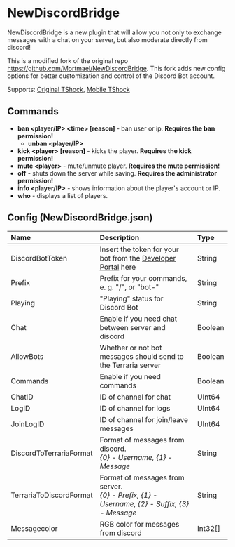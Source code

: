 
# NewDiscordBridge

NewDiscordBridge is a new plugin that will allow you not only to exchange messages with a chat on your server, but also
moderate directly from discord!

This is a modified fork of the original repo <https://github.com/Mortmael/NewDiscordBridge>. This fork adds new config options
for better customization and control of the Discord Bot account.

Supports: [Original TShock](https://github.com/Pryaxis/TShock), [Mobile TShock](https://github.com/Fe7n/TShockMobile)

## Commands
* **ban <player/IP> \<time> [reason]** - ban user or ip. **Requires the ban permission!**
	* **unban <player/IP>**
* **kick \<player> [reason]** - kicks the player.  **Requires the kick permission!**
* **mute \<player>** - mute/unmute player.  **Requires the mute permission!**
* **off** - shuts down the server while saving.  **Requires the administrator permission!**
* **info <player/IP>** - shows information about the player's account or IP.
* **who** - displays a list of players.

## Config (NewDiscordBridge.json)
Name | Description | Type
:----|:------------|:----
DiscordBotToken | Insert the token for your bot from the [Developer Portal](https://discord.com/developers/) here | String
Prefix | Prefix for your commands, e. g. "/", or "bot-" | String
Playing | "Playing" status for Discord Bot | String
Chat | Enable if you need chat between server and discord | Boolean
AllowBots | Whether or not bot messages should send to the Terraria server | Boolean
Commands | Enable if you need commands | Boolean
ChatID | ID of channel for chat | UInt64
LogID | ID of channel for logs | UInt64
JoinLogID | ID of channel for join/leave messages | UInt64
DiscordToTerrariaFormat | Format of messages from discord. <br/>*{0} - Username, {1} - Message* | String
TerrariaToDiscordFormat | Format of messages from server. <br/>*{0} - Prefix, {1} - Username, {2} - Suffix, {3} - Message* | String
Messagecolor | RGB color for messages from discord | Int32[]
